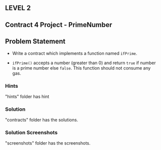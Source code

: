 ## LEVEL 2

## Contract 4 Project - PrimeNumber

## Problem Statement

- Write a contract which implements a function named `ifPrime`.

- `ifPrime()` accepts a number (greater than 0) and return `true` if number is a prime number else `false`. This function should not consume any gas.

### Hints

"hints" folder has hint

### Solution

"contracts" folder has the solutions.

### Solution Screenshots

"screenshots" folder has the screenshots.

